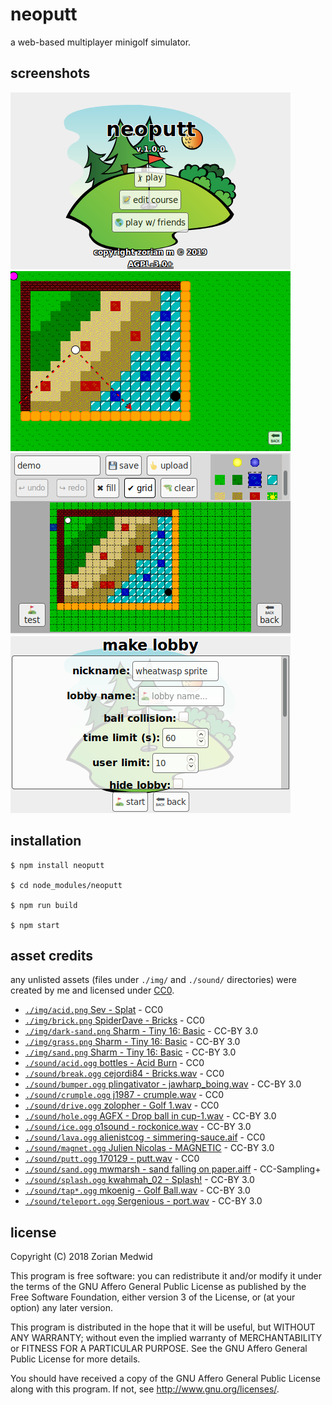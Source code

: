 # neoputt
a web-based multiplayer minigolf simulator.

## screenshots

   <img src="./doc/title.png" alt="title screen screenshot">

   <img src="./doc/gameplay.png" alt="gameplay screenshot">

   <img src="./doc/course-editor.png" alt="course editor screenshot">

   <img src="./doc/lobby.png" alt="online lobby screenshot">


## installation

    $ npm install neoputt

    $ cd node_modules/neoputt

    $ npm run build

    $ npm start

## asset credits
any unlisted assets (files under `./img/` and `./sound/` directories) were
created by me and licensed under
[CC0](https://creativecommons.org/publicdomain/zero/1.0/legalcode).

* [`./img/acid.png` Sev - Splat](https://openclipart.org/detail/211412/splat) - CC0
* [`./img/brick.png` SpiderDave - Bricks](https://opengameart.org/content/bricks-tilable) - CC0
* [`./img/dark-sand.png` Sharm - Tiny 16: Basic](https://opengameart.org/content/tiny-16-basic) - CC-BY 3.0
* [`./img/grass.png` Sharm - Tiny 16: Basic](https://opengameart.org/content/tiny-16-basic) - CC-BY 3.0
* [`./img/sand.png` Sharm - Tiny 16: Basic](https://opengameart.org/content/tiny-16-basic) - CC-BY 3.0
* [`./sound/acid.ogg` bottles - Acid Burn](https://freesound.org/people/bottles/sounds/382313/) - CC0
* [`./sound/break.ogg` cejordi84 - Bricks.wav](https://freesound.org/people/cejordi84/sounds/232396/) - CC0
* [`./sound/bumper.ogg` plingativator - jawharp\_boing.wav](https://freesound.org/people/plingativator/sounds/188869/) - CC-BY 3.0
* [`./sound/crumple.ogg` j1987 - crumple.wav](https://freesound.org/people/j1987/sounds/106127/) - CC0
* [`./sound/drive.ogg` zolopher - Golf 1.wav](https://freesound.org/people/zolopher/sounds/75203/) - CC0
* [`./sound/hole.ogg` AGFX - Drop ball in cup-1.wav](https://freesound.org/people/AGFX/sounds/20428/) - CC-BY 3.0
* [`./sound/ice.ogg` o1sound - rockonice.wav](https://freesound.org/people/o1sound/sounds/137078/) - CC-BY 3.0
* [`./sound/lava.ogg` alienistcog - simmering-sauce.aif](https://freesound.org/people/alienistcog/sounds/124584/) - CC0
* [`./sound/magnet.ogg` Julien Nicolas - MAGNETIC](https://freesound.org/people/Julien%20Nicolas/sounds/133785/) - CC-BY 3.0
* [`./sound/putt.ogg` 170129 - putt.wav](https://freesound.org/people/170129/sounds/408260/) - CC0
* [`./sound/sand.ogg` mwmarsh - sand falling on paper.aiff](https://freesound.org/people/mwmarsh/sounds/85932/) - CC-Sampling+
* [`./sound/splash.ogg` kwahmah\_02 - Splash!](https://freesound.org/people/kwahmah_02/sounds/274254/) - CC-BY 3.0
* [`./sound/tap*.ogg` mkoenig - Golf Ball.wav](https://freesound.org/people/mkoenig/sounds/81172/) - CC-BY 3.0
* [`./sound/teleport.ogg` Sergenious - port.wav](https://freesound.org/people/Sergenious/sounds/55843/) - CC-BY 3.0

## license
Copyright (C) 2018  Zorian Medwid

This program is free software: you can redistribute it and/or modify
it under the terms of the GNU Affero General Public License as
published by the Free Software Foundation, either version 3 of the
License, or (at your option) any later version.

This program is distributed in the hope that it will be useful,
but WITHOUT ANY WARRANTY; without even the implied warranty of
MERCHANTABILITY or FITNESS FOR A PARTICULAR PURPOSE.  See the
GNU Affero General Public License for more details.

You should have received a copy of the GNU Affero General Public License
along with this program.  If not, see http://www.gnu.org/licenses/.
